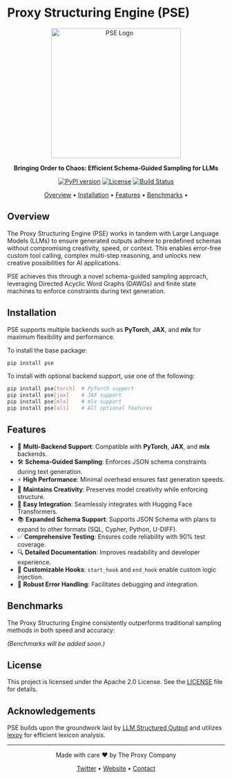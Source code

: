 # Proxy Structuring Engine (PSE)

<p align="center">
  <img src="logo.png" alt="PSE Logo" height="300"/>
</p>

<p align="center">
  <strong>Bringing Order to Chaos: Efficient Schema-Guided Sampling for LLMs</strong>
</p>

<p align="center">
  <!-- Badges -->
  <a href="https://pypi.org/project/pse/"><img src="https://img.shields.io/pypi/v/pse.svg" alt="PyPI version"></a>
  <a href="https://github.com/TheProxyCompany/proxy-structuring-engine/blob/main/LICENSE"><img src="https://img.shields.io/badge/license-Apache%202.0-blue.svg" alt="License"></a>
  <a href="https://github.com/TheProxyCompany/proxy-structuring-engine/actions/workflows/python-app.yml"><img src="https://github.com/TheProxyCompany/proxy-structuring-engine/actions/workflows/python-app.yml/badge.svg" alt="Build Status"></a>
</p>

<p align="center">
  <a href="#overview">Overview</a> •
  <a href="#installation">Installation</a> •
  <a href="#features">Features</a> •
  <a href="#benchmarks">Benchmarks</a> •
</p>

## Overview

The Proxy Structuring Engine (PSE) works in tandem with Large Language Models (LLMs) to ensure generated outputs adhere to predefined schemas without compromising creativity, speed, or context. This enables error-free custom tool calling, complex multi-step reasoning, and unlocks new creative possibilities for AI applications.

PSE achieves this through a novel schema-guided sampling approach, leveraging Directed Acyclic Word Graphs (DAWGs) and finite state machines to enforce constraints during text generation.

## Installation

PSE supports multiple backends such as **PyTorch**, **JAX**, and **mlx** for maximum flexibility and performance.

To install the base package:

```bash
pip install pse
```

To install with optional backend support, use one of the following:

```bash
pip install pse[torch]  # PyTorch support
pip install pse[jax]    # JAX support
pip install pse[mlx]    # mlx support
pip install pse[all]    # All optional features
```

## Features

- 🚀 **Multi-Backend Support**: Compatible with **PyTorch**, **JAX**, and **mlx** backends.
- 🛠 **Schema-Guided Sampling**: Enforces JSON schema constraints during text generation.
- ⚡ **High Performance**: Minimal overhead ensures fast generation speeds.
- 🎨 **Maintains Creativity**: Preserves model creativity while enforcing structure.
- 🤖 **Easy Integration**: Seamlessly integrates with Hugging Face Transformers.
- 📚 **Expanded Schema Support**: Supports JSON Schema with plans to expand to other formats (SQL, Cypher, Python, U-DIFF).
- ✅ **Comprehensive Testing**: Ensures code reliability with 90% test coverage.
- 🔍 **Detailed Documentation**: Improves readability and developer experience.
- 🧩 **Customizable Hooks**: `start_hook` and `end_hook` enable custom logic injection.
- 🔄 **Robust Error Handling**: Facilitates debugging and integration.

## Benchmarks

The Proxy Structuring Engine consistently outperforms traditional sampling methods in both speed and accuracy:

*(Benchmarks will be added soon.)*

## License

This project is licensed under the Apache 2.0 License. See the [LICENSE](LICENSE) file for details.

## Acknowledgements

PSE builds upon the groundwork laid by [LLM Structured Output](https://github.com/otriscon/llm-structured-output) and utilizes [lexpy](https://github.com/aosingh/lexpy) for efficient lexicon analysis.

---

<p align="center">
  Made with care ❤️ by The Proxy Company
</p>

<p align="center">
  <a href="https://x.com/whatisproxy">Twitter</a> •
  <a href="https://www.what-is-proxy.com">Website</a> •
  <a href="mailto:contact@what-is-proxy.com">Contact</a>
</p>
